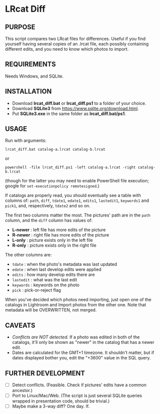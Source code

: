 # LRcat Diff

## PURPOSE

This script compares two LRcat files for differences. Useful if you find yourself having several copies of an .lrcat file, each possibly containing different edits, and you need to know which photos to import.

## REQUIREMENTS

Needs Windows, and SQLite.

## INSTALLATION

* Download **lrcat_diff.bat** or **lrcat_diff.ps1** to a folder of your choice.
* Download **SQLite3** from https://www.sqlite.org/download.html.
* Put **SQLite3.exe** in the same folder as **lrcat_diff.bat/ps1**.

## USAGE

Run with arguments:

`lrcat_diff.bat catalog-a.lrcat catalog-b.lrcat`

or

`powershell -file lrcat_diff.ps1 -left catalog-a.lrcat -right catalog-b.lrcat`

(though for the latter you may need to enable PowerShell file execution; google for `set-executionpolicy remotesigned`.)


If catalogs are properly read, you should eventually see a table with columns of: `path`, `diff`, `tdate1`, `edate1`, `edits1`, `lastedit1`, `keywords1` and `pick1`, and, respectively, `tdate2` and so on.

The first two columns matter the most. The pictures' path are in the `path` column, and the `diff` column has values of:

* **L-newer** : left file has more edits of the picture
* **R-newer** : right file has more edits of the picture
* **L-only** : picture exists only in the left file
* **R-only** : picture exists only in the right file

The other columns are:
* `tdate` : when the photo's metadata was last updated
* `edate` : when last develop edits were applied
* `edits` : how many develop edits there are
* `lastedit` : what was the last edit
* `keywords` : keywords on the photo
* `pick` : pick-or-reject flag

When you've decided which photos need importing, just open one of the catalogs in Lightroom and Import photos from the other one. Note that metadata will be OVERWRITTEN, not merged.

## CAVEATS

* *Conflicts are NOT detected.* If a photo was edited in both of the catalogs, it'll only be shown as "newer" in the catalog that has a newer edit.
* Dates are calculated for the GMT+1 timezone. It shouldn't matter, but if dates displayed bother you, edit the "+3600" value in the SQL query.

## FURTHER DEVELOPMENT

- [ ] Detect conflicts. (Feasible. Check if pictures' edits have a common ancestor.)
- [ ] Port to Linux/Mac/Web. (The script is just several SQLite queries wrapped in presentation code, should be trivial.)
- [ ] Maybe make a 3-way diff? One day. If.
